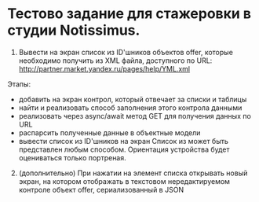 # Тестово задание для стажеровки в студии Notissimus.

1. Вывести на экран список из ID'шников объектов offer, которые необходимо получить из XML файла, доступного по URL: http://partner.market.yandex.ru/pages/help/YML.xml

Этапы:

- добавить на экран контрол, который отвечает за списки и таблицы
- найти и реализовать способ заполнения этого контрола данными
- реализовать через async/await метод GET для получения данных по URL
- распарсить полученные данные в объектные модели
- вывести список из ID'шников на экран Список из может быть представлен любым способом. Ориентация устройства будет оцениваться только портреная.

2. (дополнительно) При нажатии на элемент списка открывать новый экран, на котором отображать в текстовом нередактируемом контроле объект offer, сериализованный в JSON
